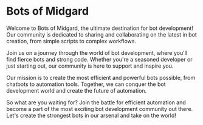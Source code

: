 # Bots of Midgard

Welcome to Bots of Midgard, the ultimate destination for bot development! Our community is dedicated to sharing and collaborating on the latest in bot creation, from simple scripts to complex workflows.

Join us on a journey through the world of bot development, where you'll find fierce bots and strong code. Whether you're a seasoned developer or just starting out, our community is here to support and inspire you.

Our mission is to create the most efficient and powerful bots possible, from chatbots to automation tools. Together, we can conquer the bot development world and create the future of automation.

So what are you waiting for? Join the battle for efficient automation and become a part of the most exciting bot development community out there. Let's create the strongest bots in our arsenal and take on the world!
